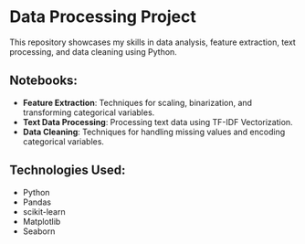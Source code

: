 # Data Processing Project

This repository showcases my skills in data analysis, feature extraction, text processing, and data cleaning using Python.

## Notebooks:
- **Feature Extraction**: Techniques for scaling, binarization, and transforming categorical variables.
- **Text Data Processing**: Processing text data using TF-IDF Vectorization.
- **Data Cleaning**: Techniques for handling missing values and encoding categorical variables.

## Technologies Used:
- Python
- Pandas
- scikit-learn
- Matplotlib
- Seaborn

